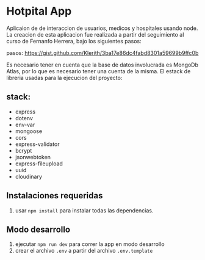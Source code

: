 # Hotpital App

Aplicaion de de interaccion de usuarios, medicos y hospitales usando node. La creacion de esta aplicacion fue realizada a partir del seguimiento al curso de Fernanfo Herrera, bajo los siguientes pasos:

pasos: https://gist.github.com/Klerith/3ba17e86dc4fabd8301a59699b9ffc0b

Es necesario tener en cuenta que la base de datos involucrada es MongoDb Atlas, por lo que es necesario tener una cuenta de la misma. El estack de libreria usadas para la ejecucion del proyecto:

## stack:

- express
- dotenv
- env-var
- mongoose
- cors
- express-validator
- bcrypt
- jsonwebtoken
- express-fileupload
- uuid
- cloudinary

## Instalaciones requeridas

1. usar `npm install` para instalar todas las dependencias.

## Modo desarrollo

1. ejecutar `npm run dev` para correr la app en modo desarrollo
2. crear el archivo `.env` a partir del archivo `.env.template`
